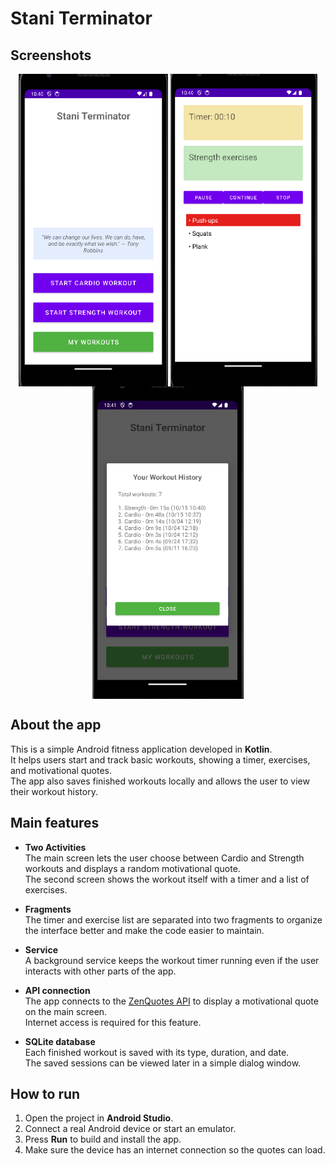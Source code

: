 # Stani Terminator

## Screenshots
<p align="center">
  <img src="screenshots/mainActivity.png" height="500" align="top">
  <img src="screenshots/WorkoutActivity.png" height="500" align="top">
  <img src="screenshots/History.png" height="500" align="top">
</p>

## About the app
This is a simple Android fitness application developed in **Kotlin**.  
It helps users start and track basic workouts, showing a timer, exercises, and motivational quotes.  
The app also saves finished workouts locally and allows the user to view their workout history.

## Main features
- **Two Activities**  
  The main screen lets the user choose between Cardio and Strength workouts and displays a random motivational quote.  
  The second screen shows the workout itself with a timer and a list of exercises.

- **Fragments**  
  The timer and exercise list are separated into two fragments to organize the interface better and make the code easier to maintain.

- **Service**  
  A background service keeps the workout timer running even if the user interacts with other parts of the app.

- **API connection**  
  The app connects to the [ZenQuotes API](https://zenquotes.io/api/random) to display a motivational quote on the main screen.  
  Internet access is required for this feature.

- **SQLite database**  
  Each finished workout is saved with its type, duration, and date.  
  The saved sessions can be viewed later in a simple dialog window.

## How to run
1. Open the project in **Android Studio**.
2. Connect a real Android device or start an emulator.
3. Press **Run** to build and install the app.
4. Make sure the device has an internet connection so the quotes can load.

